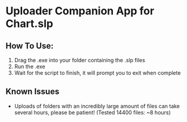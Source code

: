 # Uploader Companion App for Chart.slp

## How To Use:

1. Drag the .exe into your folder containing the .slp files
2. Run the .exe
3. Wait for the script to finish, it will prompt you to exit when complete

## Known Issues
- Uploads of folders with an incredibly large amount of files can take several hours, please be patient! (Tested 14400 files: ~8 hours)
